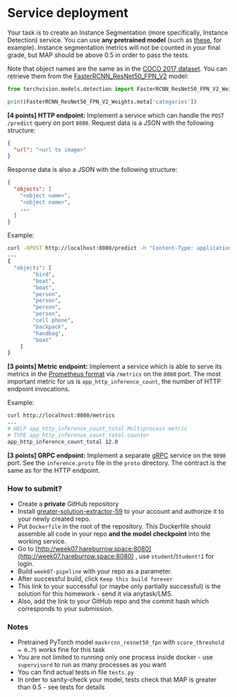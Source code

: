 # Service deployment

Your task is to create an Instance Segmentation (more specifically, Instance Detection) service.
You can use **any pretrained model** (such as [these](https://pytorch.org/vision/stable/models.html#instance-segmentation), for example). 
Instance segmentation metrics will not be counted in your final grade, but MAP should be above 0.5 in order to pass the tests.

Note that object names are the same as in the [COCO 2017 dataset](https://cocodataset.org/#download). 
You can retrieve them from the [FasterRCNN_ResNet50_FPN_V2](https://pytorch.org/vision/stable/models.html#instance-segmentation) model:
```python
from torchvision.models.detection import FasterRCNN_ResNet50_FPN_V2_Weights

print(FasterRCNN_ResNet50_FPN_V2_Weights.meta['categories'])
```

**[4 points] HTTP endpoint:**
Implement a service which can handle the `POST /predict` query on port `8080`.
Request data is a JSON with the following structure:
```json
{
  "url": "<url to image>"
}
```

Response data is also a JSON with the following structure:
```json
{
  "objects": [
    "<object name>",
    "<object name>",
    ...
  ]
}
```

Example:
```bash
curl -XPOST http://localhost:8080/predict -H "Content-Type: application/json" -d '{"url": "http://images.cocodataset.org/val2017/000000001268.jpg"}' 
...
{
  "objects": [
        "bird",
        "boat",
        "boat",
        "person",
        "person",
        "person",
        "person",
        "cell phone",
        "backpack",
        "handbag",
        "boat"
    ]
}
```

**[3 points] Metric endpoint:**
Implement a service which is able to serve its metrics in the [Prometheus format](https://prometheus.io/docs/concepts/data_model/) via `/metrics` on the `8080` port. 
The most important metric for us is `app_http_inference_count`, the number of HTTP endpoint invocations.

Example:
```bash
curl http://localhost:8080/metrics
...
# HELP app_http_inference_count_total Multiprocess metric
# TYPE app_http_inference_count_total counter
app_http_inference_count_total 12.0
```

**[3 points] GRPC endpoint:**
Implement a separate [gRPC](https://grpc.io/) service on the `9090` port. 
See the `inference.proto` file in the `proto` directory. 
The contract is the same as for the HTTP endpoint.

### How to submit?

* Create a **private** GitHub repository
* Install [greater-solution-extractor-59](https://github.com/apps/greater-solution-extractor-59) to your account and authorize it to your newly created repo.
* Put `Dockerfile` in the root of the repository. This Dockerfile should assemble all code in your repo **and the model checkpoint** into the working service.
* Go to [http://week07.hareburrow.space:8080](http://week07.hareburrow.space:8080) , use `student`/`Student!1` for login.
* Build `week07-pipeline` with your repo as a parameter.
* After successful build, click `Keep this build forever`
* This link to your successful (or maybe only partially successful) is the solution for this homework - send it via anytask/LMS.
* Also, add the link to your GitHub repo and the commit hash which corresponds to your submission.

### Notes

* Pretrained PyTorch model `maskrcnn_resnet50_fpn` with `score_threshold = 0.75` works fine for this task
* You are not limited to running only one process inside docker - use `supervisord` to run as many processes as you want
* You can find actual tests in file `tests.py`
* In order to sanity-check your model, tests check that MAP is greater than 0.5 - see tests for details